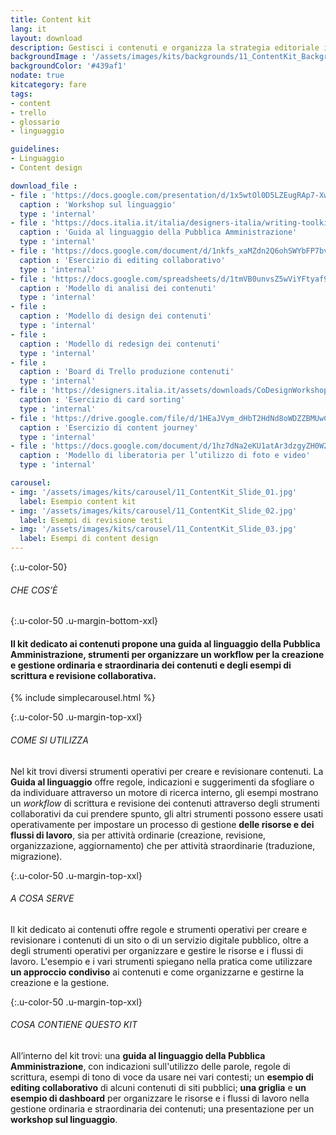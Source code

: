 ```yaml
---
title: Content kit
lang: it
layout: download
description: Gestisci i contenuti e organizza la strategia editoriale in modo collaborativo
backgroundImage : '/assets/images/kits/backgrounds/11_ContentKit_Background.png'
backgroundColor: '#439af1'
nodate: true
kitcategory: fare
tags:
- content
- trello
- glossario
- linguaggio

guidelines:
- Linguaggio
- Content design

download_file :
- file : 'https://docs.google.com/presentation/d/1x5wtOl0D5LZEugRAp7-XwNdcyAV_ScG9O2e9Jy2Pnbg/edit?usp=sharing'
  caption : 'Workshop sul linguaggio'
  type : 'internal'
- file : 'https://docs.italia.it/italia/designers-italia/writing-toolkit/'
  caption : 'Guida al linguaggio della Pubblica Amministrazione'
  type : 'internal'
- file : 'https://docs.google.com/document/d/1nkfs_xaMZdn2Q6ohSWYbFP7bvLnmKO75hyqO3ws38Fc/edit?usp=sharing'
  caption : 'Esercizio di editing collaborativo'
  type : 'internal'
- file : 'https://docs.google.com/spreadsheets/d/1tmVB0unvsZ5wViYFtyaf95t69Pt4a5JAIFmGdjJjdwI/edit?usp=sharing'
  caption : 'Modello di analisi dei contenuti'
  type : 'internal'
- file :
  caption : 'Modello di design dei contenuti'
  type : 'internal'
- file :
  caption : 'Modello di redesign dei contenuti'
  type : 'internal'
- file :
  caption : 'Board di Trello produzione contenuti'
  type : 'internal'
- file : 'https://designers.italia.it/assets/downloads/CoDesignWorkshop_Card%20sorting.pdf'
  caption : 'Esercizio di card sorting'
  type : 'internal'
- file : 'https://drive.google.com/file/d/1HEaJVym_dHbT2HdNd8oWDZZBMUwCuaFe/view?usp=sharing'
  caption : 'Esercizio di content journey'
  type : 'internal'
- file : 'https://docs.google.com/document/d/1hz7dNa2eKU1atAr3dzgyZH0W2kETBuDBejk62wEVPL4/edit?usp=sharing'
  caption : 'Modello di liberatoria per l’utilizzo di foto e video'
  type : 'internal'

carousel:
- img: '/assets/images/kits/carousel/11_ContentKit_Slide_01.jpg'
  label: Esempio content kit
- img: '/assets/images/kits/carousel/11_ContentKit_Slide_02.jpg'
  label: Esempi di revisione testi
- img: '/assets/images/kits/carousel/11_ContentKit_Slide_03.jpg'
  label: Esempi di content design
---
```


{:.u-color-50}
###### CHE COS’È

{:.u-color-50 .u-margin-bottom-xxl}
#### Il kit dedicato ai contenuti propone una guida al linguaggio della Pubblica Amministrazione, strumenti per organizzare un workflow per la **creazione e gestione** ordinaria e straordinaria dei contenuti e degli **esempi** di scrittura e revisione collaborativa.

{% include simplecarousel.html  %}

{:.u-color-50 .u-margin-top-xxl}
###### COME SI UTILIZZA
Nel kit trovi diversi strumenti operativi per creare e revisionare contenuti. La **Guida al linguaggio** offre regole, indicazioni e suggerimenti da sfogliare o da individuare attraverso un motore di ricerca interno, gli esempi mostrano un *workflow* di scrittura e revisione dei contenuti attraverso degli strumenti collaborativi da cui prendere spunto, gli altri strumenti possono essere usati operativamente per impostare un processo di gestione **delle risorse e dei flussi di lavoro**, sia per attività ordinarie (creazione, revisione,  organizzazione, aggiornamento) che per attività straordinarie (traduzione, migrazione).


{:.u-color-50 .u-margin-top-xxl}
###### A COSA SERVE
Il kit dedicato ai contenuti offre regole e strumenti operativi per creare e revisionare i contenuti di un sito o di un servizio digitale pubblico, oltre a degli strumenti operativi per organizzare e gestire le risorse e i flussi di lavoro. L'esempio e i vari strumenti spiegano nella pratica come utilizzare **un approccio condiviso** ai contenuti e come organizzarne e gestirne la creazione e la gestione.

{:.u-color-50 .u-margin-top-xxl}
###### COSA CONTIENE QUESTO KIT
All’interno del kit trovi: una **guida al linguaggio della Pubblica Amministrazione**, con indicazioni sull'utilizzo delle parole, regole di scrittura, esempi di tono di voce da usare nei vari contesti; un **esempio di editing collaborativo** di alcuni contenuti di siti pubblici; **una griglia** e **un esempio di dashboard** per organizzare le risorse e i flussi di lavoro nella gestione ordinaria e straordinaria dei contenuti; una presentazione per un **workshop sul linguaggio**.
